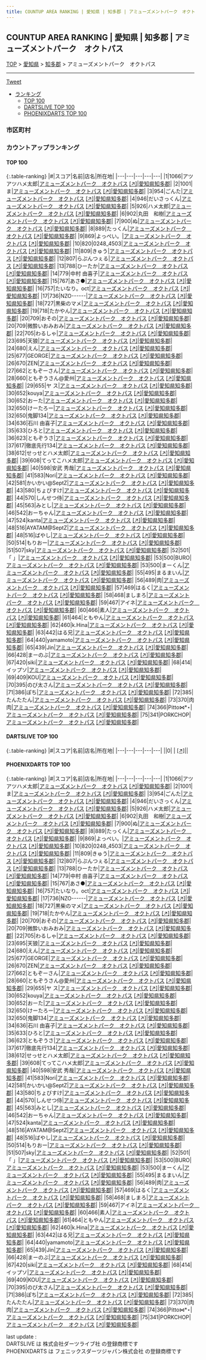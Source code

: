 ```yaml
---
title: COUNTUP AREA RANKING | 愛知県 | 知多郡 | アミューズメントパーク　オクトパス
---
```

## COUNTUP AREA RANKING | 愛知県 | 知多郡 | アミューズメントパーク　オクトパス

[TOP](/darts/rank/) > [愛知県](/darts/rank/愛知県/) > [知多郡](/darts/rank/愛知県/知多郡/) > アミューズメントパーク　オクトパス

___

<a href="https://twitter.com/share?ref_src=twsrc%5Etfw" data-text="COUNTUP AREA RANKING | 愛知県知多郡アミューズメントパーク　オクトパス" class="twitter-share-button" data-hashtags="DARTSLIVE,PHOENIXDARTS,darts,ダーツ" data-show-count="false">Tweet</a>

* [ランキング](#カウントアップランキング)
    * [TOP 100](#top-100)
    * [DARTSLIVE TOP 100](#dartslive-top-100)
    * [PHOENIXDARTS TOP 100](#phoenixdarts-top-100)

### 市区町村

<ul>

</ul>

### カウントアップランキング

#### TOP 100



{:.table-ranking}
|#|スコア|名前|店名|所在地|
|---|---|---|---|---|
|1|1066|<span class="rank-name-pd">アツアツハメ太郎</span>|<a href="/darts/rank/shops/80302.html">アミューズメントパーク　オクトパス</a> <a href="https://vs.phoenixdarts.com/jp/shop/shopDetailInfo/s_80302?s_seq=80302">[↗]</a>|<a href="/darts/rank/愛知県/知多郡">愛知県知多郡</a>|
|2|1001|<span class="rank-name-pd">ま</span>|<a href="/darts/rank/shops/80302.html">アミューズメントパーク　オクトパス</a> <a href="https://vs.phoenixdarts.com/jp/shop/shopDetailInfo/s_80302?s_seq=80302">[↗]</a>|<a href="/darts/rank/愛知県/知多郡">愛知県知多郡</a>|
|3|954|<span class="rank-name-pd">ごんた</span>|<a href="/darts/rank/shops/80302.html">アミューズメントパーク　オクトパス</a> <a href="https://vs.phoenixdarts.com/jp/shop/shopDetailInfo/s_80302?s_seq=80302">[↗]</a>|<a href="/darts/rank/愛知県/知多郡">愛知県知多郡</a>|
|4|946|<span class="rank-name-pd">だいさっくん</span>|<a href="/darts/rank/shops/80302.html">アミューズメントパーク　オクトパス</a> <a href="https://vs.phoenixdarts.com/jp/shop/shopDetailInfo/s_80302?s_seq=80302">[↗]</a>|<a href="/darts/rank/愛知県/知多郡">愛知県知多郡</a>|
|5|926|<span class="rank-name-pd">ハメ太郎</span>|<a href="/darts/rank/shops/80302.html">アミューズメントパーク　オクトパス</a> <a href="https://vs.phoenixdarts.com/jp/shop/shopDetailInfo/s_80302?s_seq=80302">[↗]</a>|<a href="/darts/rank/愛知県/知多郡">愛知県知多郡</a>|
|6|902|<span class="rank-name-pd">丸田　和樹</span>|<a href="/darts/rank/shops/80302.html">アミューズメントパーク　オクトパス</a> <a href="https://vs.phoenixdarts.com/jp/shop/shopDetailInfo/s_80302?s_seq=80302">[↗]</a>|<a href="/darts/rank/愛知県/知多郡">愛知県知多郡</a>|
|7|900|<span class="rank-name-pd">ぬ</span>|<a href="/darts/rank/shops/80302.html">アミューズメントパーク　オクトパス</a> <a href="https://vs.phoenixdarts.com/jp/shop/shopDetailInfo/s_80302?s_seq=80302">[↗]</a>|<a href="/darts/rank/愛知県/知多郡">愛知県知多郡</a>|
|8|889|<span class="rank-name-pd">たっくん</span>|<a href="/darts/rank/shops/80302.html">アミューズメントパーク　オクトパス</a> <a href="https://vs.phoenixdarts.com/jp/shop/shopDetailInfo/s_80302?s_seq=80302">[↗]</a>|<a href="/darts/rank/愛知県/知多郡">愛知県知多郡</a>|
|9|869|<span class="rank-name-pd">よっぺい。</span>|<a href="/darts/rank/shops/80302.html">アミューズメントパーク　オクトパス</a> <a href="https://vs.phoenixdarts.com/jp/shop/shopDetailInfo/s_80302?s_seq=80302">[↗]</a>|<a href="/darts/rank/愛知県/知多郡">愛知県知多郡</a>|
|10|820|<span class="rank-name-pd">0248_4503</span>|<a href="/darts/rank/shops/80302.html">アミューズメントパーク　オクトパス</a> <a href="https://vs.phoenixdarts.com/jp/shop/shopDetailInfo/s_80302?s_seq=80302">[↗]</a>|<a href="/darts/rank/愛知県/知多郡">愛知県知多郡</a>|
|11|809|<span class="rank-name-pd">きゅう</span>|<a href="/darts/rank/shops/80302.html">アミューズメントパーク　オクトパス</a> <a href="https://vs.phoenixdarts.com/jp/shop/shopDetailInfo/s_80302?s_seq=80302">[↗]</a>|<a href="/darts/rank/愛知県/知多郡">愛知県知多郡</a>|
|12|807|<span class="rank-name-pd">らぷんつぇる</span>|<a href="/darts/rank/shops/80302.html">アミューズメントパーク　オクトパス</a> <a href="https://vs.phoenixdarts.com/jp/shop/shopDetailInfo/s_80302?s_seq=80302">[↗]</a>|<a href="/darts/rank/愛知県/知多郡">愛知県知多郡</a>|
|13|788|<span class="rank-name-pd">ひーたか</span>|<a href="/darts/rank/shops/80302.html">アミューズメントパーク　オクトパス</a> <a href="https://vs.phoenixdarts.com/jp/shop/shopDetailInfo/s_80302?s_seq=80302">[↗]</a>|<a href="/darts/rank/愛知県/知多郡">愛知県知多郡</a>|
|14|779|<span class="rank-name-pd"><span class="pro-icon-pd"></span>中村 由喜子</span>|<a href="/darts/rank/shops/80302.html">アミューズメントパーク　オクトパス</a> <a href="https://vs.phoenixdarts.com/jp/shop/shopDetailInfo/s_80302?s_seq=80302">[↗]</a>|<a href="/darts/rank/愛知県/知多郡">愛知県知多郡</a>|
|15|767|<span class="rank-name-pd">あさ●</span>|<a href="/darts/rank/shops/80302.html">アミューズメントパーク　オクトパス</a> <a href="https://vs.phoenixdarts.com/jp/shop/shopDetailInfo/s_80302?s_seq=80302">[↗]</a>|<a href="/darts/rank/愛知県/知多郡">愛知県知多郡</a>|
|16|757|<span class="rank-name-pd">たいなり。oct</span>|<a href="/darts/rank/shops/80302.html">アミューズメントパーク　オクトパス</a> <a href="https://vs.phoenixdarts.com/jp/shop/shopDetailInfo/s_80302?s_seq=80302">[↗]</a>|<a href="/darts/rank/愛知県/知多郡">愛知県知多郡</a>|
|17|736|<span class="rank-name-pd">NZO------</span>|<a href="/darts/rank/shops/80302.html">アミューズメントパーク　オクトパス</a> <a href="https://vs.phoenixdarts.com/jp/shop/shopDetailInfo/s_80302?s_seq=80302">[↗]</a>|<a href="/darts/rank/愛知県/知多郡">愛知県知多郡</a>|
|18|727|<span class="rank-name-pd">黒柴のマメ</span>|<a href="/darts/rank/shops/80302.html">アミューズメントパーク　オクトパス</a> <a href="https://vs.phoenixdarts.com/jp/shop/shopDetailInfo/s_80302?s_seq=80302">[↗]</a>|<a href="/darts/rank/愛知県/知多郡">愛知県知多郡</a>|
|19|718|<span class="rank-name-pd">たかやん</span>|<a href="/darts/rank/shops/80302.html">アミューズメントパーク　オクトパス</a> <a href="https://vs.phoenixdarts.com/jp/shop/shopDetailInfo/s_80302?s_seq=80302">[↗]</a>|<a href="/darts/rank/愛知県/知多郡">愛知県知多郡</a>|
|20|709|<span class="rank-name-pd">おその</span>|<a href="/darts/rank/shops/80302.html">アミューズメントパーク　オクトパス</a> <a href="https://vs.phoenixdarts.com/jp/shop/shopDetailInfo/s_80302?s_seq=80302">[↗]</a>|<a href="/darts/rank/愛知県/知多郡">愛知県知多郡</a>|
|20|709|<span class="rank-name-pd">微酔いおみおみ</span>|<a href="/darts/rank/shops/80302.html">アミューズメントパーク　オクトパス</a> <a href="https://vs.phoenixdarts.com/jp/shop/shopDetailInfo/s_80302?s_seq=80302">[↗]</a>|<a href="/darts/rank/愛知県/知多郡">愛知県知多郡</a>|
|22|705|<span class="rank-name-pd">わるしゃ</span>|<a href="/darts/rank/shops/80302.html">アミューズメントパーク　オクトパス</a> <a href="https://vs.phoenixdarts.com/jp/shop/shopDetailInfo/s_80302?s_seq=80302">[↗]</a>|<a href="/darts/rank/愛知県/知多郡">愛知県知多郡</a>|
|23|695|<span class="rank-name-pd">天狼</span>|<a href="/darts/rank/shops/80302.html">アミューズメントパーク　オクトパス</a> <a href="https://vs.phoenixdarts.com/jp/shop/shopDetailInfo/s_80302?s_seq=80302">[↗]</a>|<a href="/darts/rank/愛知県/知多郡">愛知県知多郡</a>|
|24|680|<span class="rank-name-pd">えん</span>|<a href="/darts/rank/shops/80302.html">アミューズメントパーク　オクトパス</a> <a href="https://vs.phoenixdarts.com/jp/shop/shopDetailInfo/s_80302?s_seq=80302">[↗]</a>|<a href="/darts/rank/愛知県/知多郡">愛知県知多郡</a>|
|25|677|<span class="rank-name-pd">GEORGE</span>|<a href="/darts/rank/shops/80302.html">アミューズメントパーク　オクトパス</a> <a href="https://vs.phoenixdarts.com/jp/shop/shopDetailInfo/s_80302?s_seq=80302">[↗]</a>|<a href="/darts/rank/愛知県/知多郡">愛知県知多郡</a>|
|26|670|<span class="rank-name-pd">ZEN</span>|<a href="/darts/rank/shops/80302.html">アミューズメントパーク　オクトパス</a> <a href="https://vs.phoenixdarts.com/jp/shop/shopDetailInfo/s_80302?s_seq=80302">[↗]</a>|<a href="/darts/rank/愛知県/知多郡">愛知県知多郡</a>|
|27|662|<span class="rank-name-pd">ともぞーさん</span>|<a href="/darts/rank/shops/80302.html">アミューズメントパーク　オクトパス</a> <a href="https://vs.phoenixdarts.com/jp/shop/shopDetailInfo/s_80302?s_seq=80302">[↗]</a>|<a href="/darts/rank/愛知県/知多郡">愛知県知多郡</a>|
|28|660|<span class="rank-name-pd">ともぞうさん@愛州</span>|<a href="/darts/rank/shops/80302.html">アミューズメントパーク　オクトパス</a> <a href="https://vs.phoenixdarts.com/jp/shop/shopDetailInfo/s_80302?s_seq=80302">[↗]</a>|<a href="/darts/rank/愛知県/知多郡">愛知県知多郡</a>|
|29|655|<span class="rank-name-pd">ヤ       ス</span>|<a href="/darts/rank/shops/80302.html">アミューズメントパーク　オクトパス</a> <a href="https://vs.phoenixdarts.com/jp/shop/shopDetailInfo/s_80302?s_seq=80302">[↗]</a>|<a href="/darts/rank/愛知県/知多郡">愛知県知多郡</a>|
|30|652|<span class="rank-name-pd">kouya</span>|<a href="/darts/rank/shops/80302.html">アミューズメントパーク　オクトパス</a> <a href="https://vs.phoenixdarts.com/jp/shop/shopDetailInfo/s_80302?s_seq=80302">[↗]</a>|<a href="/darts/rank/愛知県/知多郡">愛知県知多郡</a>|
|30|652|<span class="rank-name-pd">おーた</span>|<a href="/darts/rank/shops/80302.html">アミューズメントパーク　オクトパス</a> <a href="https://vs.phoenixdarts.com/jp/shop/shopDetailInfo/s_80302?s_seq=80302">[↗]</a>|<a href="/darts/rank/愛知県/知多郡">愛知県知多郡</a>|
|32|650|<span class="rank-name-pd">けーたろー</span>|<a href="/darts/rank/shops/80302.html">アミューズメントパーク　オクトパス</a> <a href="https://vs.phoenixdarts.com/jp/shop/shopDetailInfo/s_80302?s_seq=80302">[↗]</a>|<a href="/darts/rank/愛知県/知多郡">愛知県知多郡</a>|
|32|650|<span class="rank-name-pd">鬼脚134</span>|<a href="/darts/rank/shops/80302.html">アミューズメントパーク　オクトパス</a> <a href="https://vs.phoenixdarts.com/jp/shop/shopDetailInfo/s_80302?s_seq=80302">[↗]</a>|<a href="/darts/rank/愛知県/知多郡">愛知県知多郡</a>|
|34|636|<span class="rank-name-pd">石川 由喜子</span>|<a href="/darts/rank/shops/80302.html">アミューズメントパーク　オクトパス</a> <a href="https://vs.phoenixdarts.com/jp/shop/shopDetailInfo/s_80302?s_seq=80302">[↗]</a>|<a href="/darts/rank/愛知県/知多郡">愛知県知多郡</a>|
|35|633|<span class="rank-name-pd">ひろと</span>|<a href="/darts/rank/shops/80302.html">アミューズメントパーク　オクトパス</a> <a href="https://vs.phoenixdarts.com/jp/shop/shopDetailInfo/s_80302?s_seq=80302">[↗]</a>|<a href="/darts/rank/愛知県/知多郡">愛知県知多郡</a>|
|36|623|<span class="rank-name-pd">ともぞうさ</span>|<a href="/darts/rank/shops/80302.html">アミューズメントパーク　オクトパス</a> <a href="https://vs.phoenixdarts.com/jp/shop/shopDetailInfo/s_80302?s_seq=80302">[↗]</a>|<a href="/darts/rank/愛知県/知多郡">愛知県知多郡</a>|
|37|617|<span class="rank-name-pd">徹底先行134</span>|<a href="/darts/rank/shops/80302.html">アミューズメントパーク　オクトパス</a> <a href="https://vs.phoenixdarts.com/jp/shop/shopDetailInfo/s_80302?s_seq=80302">[↗]</a>|<a href="/darts/rank/愛知県/知多郡">愛知県知多郡</a>|
|38|612|<span class="rank-name-pd">せっせとハメ太郎</span>|<a href="/darts/rank/shops/80302.html">アミューズメントパーク　オクトパス</a> <a href="https://vs.phoenixdarts.com/jp/shop/shopDetailInfo/s_80302?s_seq=80302">[↗]</a>|<a href="/darts/rank/愛知県/知多郡">愛知県知多郡</a>|
|39|608|<span class="rank-name-pd">てってこハメ太郎</span>|<a href="/darts/rank/shops/80302.html">アミューズメントパーク　オクトパス</a> <a href="https://vs.phoenixdarts.com/jp/shop/shopDetailInfo/s_80302?s_seq=80302">[↗]</a>|<a href="/darts/rank/愛知県/知多郡">愛知県知多郡</a>|
|40|598|<span class="rank-name-pd">安武  秀哉</span>|<a href="/darts/rank/shops/80302.html">アミューズメントパーク　オクトパス</a> <a href="https://vs.phoenixdarts.com/jp/shop/shopDetailInfo/s_80302?s_seq=80302">[↗]</a>|<a href="/darts/rank/愛知県/知多郡">愛知県知多郡</a>|
|41|583|<span class="rank-name-pd">Nori</span>|<a href="/darts/rank/shops/80302.html">アミューズメントパーク　オクトパス</a> <a href="https://vs.phoenixdarts.com/jp/shop/shopDetailInfo/s_80302?s_seq=80302">[↗]</a>|<a href="/darts/rank/愛知県/知多郡">愛知県知多郡</a>|
|42|581|<span class="rank-name-pd">かいかい@SeptZ</span>|<a href="/darts/rank/shops/80302.html">アミューズメントパーク　オクトパス</a> <a href="https://vs.phoenixdarts.com/jp/shop/shopDetailInfo/s_80302?s_seq=80302">[↗]</a>|<a href="/darts/rank/愛知県/知多郡">愛知県知多郡</a>|
|43|580|<span class="rank-name-pd">ちょびすけ</span>|<a href="/darts/rank/shops/80302.html">アミューズメントパーク　オクトパス</a> <a href="https://vs.phoenixdarts.com/jp/shop/shopDetailInfo/s_80302?s_seq=80302">[↗]</a>|<a href="/darts/rank/愛知県/知多郡">愛知県知多郡</a>|
|44|570|<span class="rank-name-pd">しんせつ侍</span>|<a href="/darts/rank/shops/80302.html">アミューズメントパーク　オクトパス</a> <a href="https://vs.phoenixdarts.com/jp/shop/shopDetailInfo/s_80302?s_seq=80302">[↗]</a>|<a href="/darts/rank/愛知県/知多郡">愛知県知多郡</a>|
|45|563|<span class="rank-name-pd">みとし</span>|<a href="/darts/rank/shops/80302.html">アミューズメントパーク　オクトパス</a> <a href="https://vs.phoenixdarts.com/jp/shop/shopDetailInfo/s_80302?s_seq=80302">[↗]</a>|<a href="/darts/rank/愛知県/知多郡">愛知県知多郡</a>|
|46|542|<span class="rank-name-pd">おーちゃん</span>|<a href="/darts/rank/shops/80302.html">アミューズメントパーク　オクトパス</a> <a href="https://vs.phoenixdarts.com/jp/shop/shopDetailInfo/s_80302?s_seq=80302">[↗]</a>|<a href="/darts/rank/愛知県/知多郡">愛知県知多郡</a>|
|47|524|<span class="rank-name-pd">kanta</span>|<a href="/darts/rank/shops/80302.html">アミューズメントパーク　オクトパス</a> <a href="https://vs.phoenixdarts.com/jp/shop/shopDetailInfo/s_80302?s_seq=80302">[↗]</a>|<a href="/darts/rank/愛知県/知多郡">愛知県知多郡</a>|
|48|516|<span class="rank-name-pd">AYATAM@SeptZ</span>|<a href="/darts/rank/shops/80302.html">アミューズメントパーク　オクトパス</a> <a href="https://vs.phoenixdarts.com/jp/shop/shopDetailInfo/s_80302?s_seq=80302">[↗]</a>|<a href="/darts/rank/愛知県/知多郡">愛知県知多郡</a>|
|48|516|<span class="rank-name-pd">ばやし</span>|<a href="/darts/rank/shops/80302.html">アミューズメントパーク　オクトパス</a> <a href="https://vs.phoenixdarts.com/jp/shop/shopDetailInfo/s_80302?s_seq=80302">[↗]</a>|<a href="/darts/rank/愛知県/知多郡">愛知県知多郡</a>|
|50|514|<span class="rank-name-pd">もりおー</span>|<a href="/darts/rank/shops/80302.html">アミューズメントパーク　オクトパス</a> <a href="https://vs.phoenixdarts.com/jp/shop/shopDetailInfo/s_80302?s_seq=80302">[↗]</a>|<a href="/darts/rank/愛知県/知多郡">愛知県知多郡</a>|
|51|507|<span class="rank-name-pd">sky</span>|<a href="/darts/rank/shops/80302.html">アミューズメントパーク　オクトパス</a> <a href="https://vs.phoenixdarts.com/jp/shop/shopDetailInfo/s_80302?s_seq=80302">[↗]</a>|<a href="/darts/rank/愛知県/知多郡">愛知県知多郡</a>|
|52|501|<span class="rank-name-pd">「     」</span>|<a href="/darts/rank/shops/80302.html">アミューズメントパーク　オクトパス</a> <a href="https://vs.phoenixdarts.com/jp/shop/shopDetailInfo/s_80302?s_seq=80302">[↗]</a>|<a href="/darts/rank/愛知県/知多郡">愛知県知多郡</a>|
|53|500|<span class="rank-name-pd">BURO</span>|<a href="/darts/rank/shops/80302.html">アミューズメントパーク　オクトパス</a> <a href="https://vs.phoenixdarts.com/jp/shop/shopDetailInfo/s_80302?s_seq=80302">[↗]</a>|<a href="/darts/rank/愛知県/知多郡">愛知県知多郡</a>|
|53|500|<span class="rank-name-pd">まーくん</span>|<a href="/darts/rank/shops/80302.html">アミューズメントパーク　オクトパス</a> <a href="https://vs.phoenixdarts.com/jp/shop/shopDetailInfo/s_80302?s_seq=80302">[↗]</a>|<a href="/darts/rank/愛知県/知多郡">愛知県知多郡</a>|
|55|495|<span class="rank-name-pd">まるまいん</span>|<a href="/darts/rank/shops/80302.html">アミューズメントパーク　オクトパス</a> <a href="https://vs.phoenixdarts.com/jp/shop/shopDetailInfo/s_80302?s_seq=80302">[↗]</a>|<a href="/darts/rank/愛知県/知多郡">愛知県知多郡</a>|
|56|489|<span class="rank-name-pd">肉</span>|<a href="/darts/rank/shops/80302.html">アミューズメントパーク　オクトパス</a> <a href="https://vs.phoenixdarts.com/jp/shop/shopDetailInfo/s_80302?s_seq=80302">[↗]</a>|<a href="/darts/rank/愛知県/知多郡">愛知県知多郡</a>|
|57|469|<span class="rank-name-pd">はるく</span>|<a href="/darts/rank/shops/80302.html">アミューズメントパーク　オクトパス</a> <a href="https://vs.phoenixdarts.com/jp/shop/shopDetailInfo/s_80302?s_seq=80302">[↗]</a>|<a href="/darts/rank/愛知県/知多郡">愛知県知多郡</a>|
|58|468|<span class="rank-name-pd">ましまろ</span>|<a href="/darts/rank/shops/80302.html">アミューズメントパーク　オクトパス</a> <a href="https://vs.phoenixdarts.com/jp/shop/shopDetailInfo/s_80302?s_seq=80302">[↗]</a>|<a href="/darts/rank/愛知県/知多郡">愛知県知多郡</a>|
|59|467|<span class="rank-name-pd">アイネ</span>|<a href="/darts/rank/shops/80302.html">アミューズメントパーク　オクトパス</a> <a href="https://vs.phoenixdarts.com/jp/shop/shopDetailInfo/s_80302?s_seq=80302">[↗]</a>|<a href="/darts/rank/愛知県/知多郡">愛知県知多郡</a>|
|60|466|<span class="rank-name-pd">素人</span>|<a href="/darts/rank/shops/80302.html">アミューズメントパーク　オクトパス</a> <a href="https://vs.phoenixdarts.com/jp/shop/shopDetailInfo/s_80302?s_seq=80302">[↗]</a>|<a href="/darts/rank/愛知県/知多郡">愛知県知多郡</a>|
|61|464|<span class="rank-name-pd">ともやん</span>|<a href="/darts/rank/shops/80302.html">アミューズメントパーク　オクトパス</a> <a href="https://vs.phoenixdarts.com/jp/shop/shopDetailInfo/s_80302?s_seq=80302">[↗]</a>|<a href="/darts/rank/愛知県/知多郡">愛知県知多郡</a>|
|62|460|<span class="rank-name-pd">k.Hina</span>|<a href="/darts/rank/shops/80302.html">アミューズメントパーク　オクトパス</a> <a href="https://vs.phoenixdarts.com/jp/shop/shopDetailInfo/s_80302?s_seq=80302">[↗]</a>|<a href="/darts/rank/愛知県/知多郡">愛知県知多郡</a>|
|63|442|<span class="rank-name-pd">はる兄</span>|<a href="/darts/rank/shops/80302.html">アミューズメントパーク　オクトパス</a> <a href="https://vs.phoenixdarts.com/jp/shop/shopDetailInfo/s_80302?s_seq=80302">[↗]</a>|<a href="/darts/rank/愛知県/知多郡">愛知県知多郡</a>|
|64|440|<span class="rank-name-pd">yamamoto</span>|<a href="/darts/rank/shops/80302.html">アミューズメントパーク　オクトパス</a> <a href="https://vs.phoenixdarts.com/jp/shop/shopDetailInfo/s_80302?s_seq=80302">[↗]</a>|<a href="/darts/rank/愛知県/知多郡">愛知県知多郡</a>|
|65|439|<span class="rank-name-pd">Jin</span>|<a href="/darts/rank/shops/80302.html">アミューズメントパーク　オクトパス</a> <a href="https://vs.phoenixdarts.com/jp/shop/shopDetailInfo/s_80302?s_seq=80302">[↗]</a>|<a href="/darts/rank/愛知県/知多郡">愛知県知多郡</a>|
|66|428|<span class="rank-name-pd">まーのぶ</span>|<a href="/darts/rank/shops/80302.html">アミューズメントパーク　オクトパス</a> <a href="https://vs.phoenixdarts.com/jp/shop/shopDetailInfo/s_80302?s_seq=80302">[↗]</a>|<a href="/darts/rank/愛知県/知多郡">愛知県知多郡</a>|
|67|420|<span class="rank-name-pd">siki</span>|<a href="/darts/rank/shops/80302.html">アミューズメントパーク　オクトパス</a> <a href="https://vs.phoenixdarts.com/jp/shop/shopDetailInfo/s_80302?s_seq=80302">[↗]</a>|<a href="/darts/rank/愛知県/知多郡">愛知県知多郡</a>|
|68|414|<span class="rank-name-pd">イップソ</span>|<a href="/darts/rank/shops/80302.html">アミューズメントパーク　オクトパス</a> <a href="https://vs.phoenixdarts.com/jp/shop/shopDetailInfo/s_80302?s_seq=80302">[↗]</a>|<a href="/darts/rank/愛知県/知多郡">愛知県知多郡</a>|
|69|409|<span class="rank-name-pd">KOU</span>|<a href="/darts/rank/shops/80302.html">アミューズメントパーク　オクトパス</a> <a href="https://vs.phoenixdarts.com/jp/shop/shopDetailInfo/s_80302?s_seq=80302">[↗]</a>|<a href="/darts/rank/愛知県/知多郡">愛知県知多郡</a>|
|70|395|<span class="rank-name-pd">のび太さん</span>|<a href="/darts/rank/shops/80302.html">アミューズメントパーク　オクトパス</a> <a href="https://vs.phoenixdarts.com/jp/shop/shopDetailInfo/s_80302?s_seq=80302">[↗]</a>|<a href="/darts/rank/愛知県/知多郡">愛知県知多郡</a>|
|71|386|<span class="rank-name-pd">ぽち</span>|<a href="/darts/rank/shops/80302.html">アミューズメントパーク　オクトパス</a> <a href="https://vs.phoenixdarts.com/jp/shop/shopDetailInfo/s_80302?s_seq=80302">[↗]</a>|<a href="/darts/rank/愛知県/知多郡">愛知県知多郡</a>|
|72|385|<span class="rank-name-pd">たんたたん</span>|<a href="/darts/rank/shops/80302.html">アミューズメントパーク　オクトパス</a> <a href="https://vs.phoenixdarts.com/jp/shop/shopDetailInfo/s_80302?s_seq=80302">[↗]</a>|<a href="/darts/rank/愛知県/知多郡">愛知県知多郡</a>|
|73|370|<span class="rank-name-pd">肉肉</span>|<a href="/darts/rank/shops/80302.html">アミューズメントパーク　オクトパス</a> <a href="https://vs.phoenixdarts.com/jp/shop/shopDetailInfo/s_80302?s_seq=80302">[↗]</a>|<a href="/darts/rank/愛知県/知多郡">愛知県知多郡</a>|
|74|366|<span class="rank-name-pd">Pitto⋈*⋆</span>|<a href="/darts/rank/shops/80302.html">アミューズメントパーク　オクトパス</a> <a href="https://vs.phoenixdarts.com/jp/shop/shopDetailInfo/s_80302?s_seq=80302">[↗]</a>|<a href="/darts/rank/愛知県/知多郡">愛知県知多郡</a>|
|75|341|<span class="rank-name-pd">PORKCHOP</span>|<a href="/darts/rank/shops/80302.html">アミューズメントパーク　オクトパス</a> <a href="https://vs.phoenixdarts.com/jp/shop/shopDetailInfo/s_80302?s_seq=80302">[↗]</a>|<a href="/darts/rank/愛知県/知多郡">愛知県知多郡</a>|


#### DARTSLIVE TOP 100



{:.table-ranking}
|#|スコア|名前|店名|所在地|
|---|---|---|---|---|
||0|<span class="rank-name-dl"> </span>|<a href="/darts/rank/shops/.html"></a> <a href="">[↗]</a>|<a href="/darts/rank//"></a>|


#### PHOENIXDARTS TOP 100



{:.table-ranking}
|#|スコア|名前|店名|所在地|
|---|---|---|---|---|
|1|1066|<span class="rank-name-pd">アツアツハメ太郎</span>|<a href="/darts/rank/shops/80302.html">アミューズメントパーク　オクトパス</a> <a href="https://vs.phoenixdarts.com/jp/shop/shopDetailInfo/s_80302?s_seq=80302">[↗]</a>|<a href="/darts/rank/愛知県/知多郡">愛知県知多郡</a>|
|2|1001|<span class="rank-name-pd">ま</span>|<a href="/darts/rank/shops/80302.html">アミューズメントパーク　オクトパス</a> <a href="https://vs.phoenixdarts.com/jp/shop/shopDetailInfo/s_80302?s_seq=80302">[↗]</a>|<a href="/darts/rank/愛知県/知多郡">愛知県知多郡</a>|
|3|954|<span class="rank-name-pd">ごんた</span>|<a href="/darts/rank/shops/80302.html">アミューズメントパーク　オクトパス</a> <a href="https://vs.phoenixdarts.com/jp/shop/shopDetailInfo/s_80302?s_seq=80302">[↗]</a>|<a href="/darts/rank/愛知県/知多郡">愛知県知多郡</a>|
|4|946|<span class="rank-name-pd">だいさっくん</span>|<a href="/darts/rank/shops/80302.html">アミューズメントパーク　オクトパス</a> <a href="https://vs.phoenixdarts.com/jp/shop/shopDetailInfo/s_80302?s_seq=80302">[↗]</a>|<a href="/darts/rank/愛知県/知多郡">愛知県知多郡</a>|
|5|926|<span class="rank-name-pd">ハメ太郎</span>|<a href="/darts/rank/shops/80302.html">アミューズメントパーク　オクトパス</a> <a href="https://vs.phoenixdarts.com/jp/shop/shopDetailInfo/s_80302?s_seq=80302">[↗]</a>|<a href="/darts/rank/愛知県/知多郡">愛知県知多郡</a>|
|6|902|<span class="rank-name-pd">丸田　和樹</span>|<a href="/darts/rank/shops/80302.html">アミューズメントパーク　オクトパス</a> <a href="https://vs.phoenixdarts.com/jp/shop/shopDetailInfo/s_80302?s_seq=80302">[↗]</a>|<a href="/darts/rank/愛知県/知多郡">愛知県知多郡</a>|
|7|900|<span class="rank-name-pd">ぬ</span>|<a href="/darts/rank/shops/80302.html">アミューズメントパーク　オクトパス</a> <a href="https://vs.phoenixdarts.com/jp/shop/shopDetailInfo/s_80302?s_seq=80302">[↗]</a>|<a href="/darts/rank/愛知県/知多郡">愛知県知多郡</a>|
|8|889|<span class="rank-name-pd">たっくん</span>|<a href="/darts/rank/shops/80302.html">アミューズメントパーク　オクトパス</a> <a href="https://vs.phoenixdarts.com/jp/shop/shopDetailInfo/s_80302?s_seq=80302">[↗]</a>|<a href="/darts/rank/愛知県/知多郡">愛知県知多郡</a>|
|9|869|<span class="rank-name-pd">よっぺい。</span>|<a href="/darts/rank/shops/80302.html">アミューズメントパーク　オクトパス</a> <a href="https://vs.phoenixdarts.com/jp/shop/shopDetailInfo/s_80302?s_seq=80302">[↗]</a>|<a href="/darts/rank/愛知県/知多郡">愛知県知多郡</a>|
|10|820|<span class="rank-name-pd">0248_4503</span>|<a href="/darts/rank/shops/80302.html">アミューズメントパーク　オクトパス</a> <a href="https://vs.phoenixdarts.com/jp/shop/shopDetailInfo/s_80302?s_seq=80302">[↗]</a>|<a href="/darts/rank/愛知県/知多郡">愛知県知多郡</a>|
|11|809|<span class="rank-name-pd">きゅう</span>|<a href="/darts/rank/shops/80302.html">アミューズメントパーク　オクトパス</a> <a href="https://vs.phoenixdarts.com/jp/shop/shopDetailInfo/s_80302?s_seq=80302">[↗]</a>|<a href="/darts/rank/愛知県/知多郡">愛知県知多郡</a>|
|12|807|<span class="rank-name-pd">らぷんつぇる</span>|<a href="/darts/rank/shops/80302.html">アミューズメントパーク　オクトパス</a> <a href="https://vs.phoenixdarts.com/jp/shop/shopDetailInfo/s_80302?s_seq=80302">[↗]</a>|<a href="/darts/rank/愛知県/知多郡">愛知県知多郡</a>|
|13|788|<span class="rank-name-pd">ひーたか</span>|<a href="/darts/rank/shops/80302.html">アミューズメントパーク　オクトパス</a> <a href="https://vs.phoenixdarts.com/jp/shop/shopDetailInfo/s_80302?s_seq=80302">[↗]</a>|<a href="/darts/rank/愛知県/知多郡">愛知県知多郡</a>|
|14|779|<span class="rank-name-pd"><span class="pro-icon-pd"></span>中村 由喜子</span>|<a href="/darts/rank/shops/80302.html">アミューズメントパーク　オクトパス</a> <a href="https://vs.phoenixdarts.com/jp/shop/shopDetailInfo/s_80302?s_seq=80302">[↗]</a>|<a href="/darts/rank/愛知県/知多郡">愛知県知多郡</a>|
|15|767|<span class="rank-name-pd">あさ●</span>|<a href="/darts/rank/shops/80302.html">アミューズメントパーク　オクトパス</a> <a href="https://vs.phoenixdarts.com/jp/shop/shopDetailInfo/s_80302?s_seq=80302">[↗]</a>|<a href="/darts/rank/愛知県/知多郡">愛知県知多郡</a>|
|16|757|<span class="rank-name-pd">たいなり。oct</span>|<a href="/darts/rank/shops/80302.html">アミューズメントパーク　オクトパス</a> <a href="https://vs.phoenixdarts.com/jp/shop/shopDetailInfo/s_80302?s_seq=80302">[↗]</a>|<a href="/darts/rank/愛知県/知多郡">愛知県知多郡</a>|
|17|736|<span class="rank-name-pd">NZO------</span>|<a href="/darts/rank/shops/80302.html">アミューズメントパーク　オクトパス</a> <a href="https://vs.phoenixdarts.com/jp/shop/shopDetailInfo/s_80302?s_seq=80302">[↗]</a>|<a href="/darts/rank/愛知県/知多郡">愛知県知多郡</a>|
|18|727|<span class="rank-name-pd">黒柴のマメ</span>|<a href="/darts/rank/shops/80302.html">アミューズメントパーク　オクトパス</a> <a href="https://vs.phoenixdarts.com/jp/shop/shopDetailInfo/s_80302?s_seq=80302">[↗]</a>|<a href="/darts/rank/愛知県/知多郡">愛知県知多郡</a>|
|19|718|<span class="rank-name-pd">たかやん</span>|<a href="/darts/rank/shops/80302.html">アミューズメントパーク　オクトパス</a> <a href="https://vs.phoenixdarts.com/jp/shop/shopDetailInfo/s_80302?s_seq=80302">[↗]</a>|<a href="/darts/rank/愛知県/知多郡">愛知県知多郡</a>|
|20|709|<span class="rank-name-pd">おその</span>|<a href="/darts/rank/shops/80302.html">アミューズメントパーク　オクトパス</a> <a href="https://vs.phoenixdarts.com/jp/shop/shopDetailInfo/s_80302?s_seq=80302">[↗]</a>|<a href="/darts/rank/愛知県/知多郡">愛知県知多郡</a>|
|20|709|<span class="rank-name-pd">微酔いおみおみ</span>|<a href="/darts/rank/shops/80302.html">アミューズメントパーク　オクトパス</a> <a href="https://vs.phoenixdarts.com/jp/shop/shopDetailInfo/s_80302?s_seq=80302">[↗]</a>|<a href="/darts/rank/愛知県/知多郡">愛知県知多郡</a>|
|22|705|<span class="rank-name-pd">わるしゃ</span>|<a href="/darts/rank/shops/80302.html">アミューズメントパーク　オクトパス</a> <a href="https://vs.phoenixdarts.com/jp/shop/shopDetailInfo/s_80302?s_seq=80302">[↗]</a>|<a href="/darts/rank/愛知県/知多郡">愛知県知多郡</a>|
|23|695|<span class="rank-name-pd">天狼</span>|<a href="/darts/rank/shops/80302.html">アミューズメントパーク　オクトパス</a> <a href="https://vs.phoenixdarts.com/jp/shop/shopDetailInfo/s_80302?s_seq=80302">[↗]</a>|<a href="/darts/rank/愛知県/知多郡">愛知県知多郡</a>|
|24|680|<span class="rank-name-pd">えん</span>|<a href="/darts/rank/shops/80302.html">アミューズメントパーク　オクトパス</a> <a href="https://vs.phoenixdarts.com/jp/shop/shopDetailInfo/s_80302?s_seq=80302">[↗]</a>|<a href="/darts/rank/愛知県/知多郡">愛知県知多郡</a>|
|25|677|<span class="rank-name-pd">GEORGE</span>|<a href="/darts/rank/shops/80302.html">アミューズメントパーク　オクトパス</a> <a href="https://vs.phoenixdarts.com/jp/shop/shopDetailInfo/s_80302?s_seq=80302">[↗]</a>|<a href="/darts/rank/愛知県/知多郡">愛知県知多郡</a>|
|26|670|<span class="rank-name-pd">ZEN</span>|<a href="/darts/rank/shops/80302.html">アミューズメントパーク　オクトパス</a> <a href="https://vs.phoenixdarts.com/jp/shop/shopDetailInfo/s_80302?s_seq=80302">[↗]</a>|<a href="/darts/rank/愛知県/知多郡">愛知県知多郡</a>|
|27|662|<span class="rank-name-pd">ともぞーさん</span>|<a href="/darts/rank/shops/80302.html">アミューズメントパーク　オクトパス</a> <a href="https://vs.phoenixdarts.com/jp/shop/shopDetailInfo/s_80302?s_seq=80302">[↗]</a>|<a href="/darts/rank/愛知県/知多郡">愛知県知多郡</a>|
|28|660|<span class="rank-name-pd">ともぞうさん@愛州</span>|<a href="/darts/rank/shops/80302.html">アミューズメントパーク　オクトパス</a> <a href="https://vs.phoenixdarts.com/jp/shop/shopDetailInfo/s_80302?s_seq=80302">[↗]</a>|<a href="/darts/rank/愛知県/知多郡">愛知県知多郡</a>|
|29|655|<span class="rank-name-pd">ヤ       ス</span>|<a href="/darts/rank/shops/80302.html">アミューズメントパーク　オクトパス</a> <a href="https://vs.phoenixdarts.com/jp/shop/shopDetailInfo/s_80302?s_seq=80302">[↗]</a>|<a href="/darts/rank/愛知県/知多郡">愛知県知多郡</a>|
|30|652|<span class="rank-name-pd">kouya</span>|<a href="/darts/rank/shops/80302.html">アミューズメントパーク　オクトパス</a> <a href="https://vs.phoenixdarts.com/jp/shop/shopDetailInfo/s_80302?s_seq=80302">[↗]</a>|<a href="/darts/rank/愛知県/知多郡">愛知県知多郡</a>|
|30|652|<span class="rank-name-pd">おーた</span>|<a href="/darts/rank/shops/80302.html">アミューズメントパーク　オクトパス</a> <a href="https://vs.phoenixdarts.com/jp/shop/shopDetailInfo/s_80302?s_seq=80302">[↗]</a>|<a href="/darts/rank/愛知県/知多郡">愛知県知多郡</a>|
|32|650|<span class="rank-name-pd">けーたろー</span>|<a href="/darts/rank/shops/80302.html">アミューズメントパーク　オクトパス</a> <a href="https://vs.phoenixdarts.com/jp/shop/shopDetailInfo/s_80302?s_seq=80302">[↗]</a>|<a href="/darts/rank/愛知県/知多郡">愛知県知多郡</a>|
|32|650|<span class="rank-name-pd">鬼脚134</span>|<a href="/darts/rank/shops/80302.html">アミューズメントパーク　オクトパス</a> <a href="https://vs.phoenixdarts.com/jp/shop/shopDetailInfo/s_80302?s_seq=80302">[↗]</a>|<a href="/darts/rank/愛知県/知多郡">愛知県知多郡</a>|
|34|636|<span class="rank-name-pd">石川 由喜子</span>|<a href="/darts/rank/shops/80302.html">アミューズメントパーク　オクトパス</a> <a href="https://vs.phoenixdarts.com/jp/shop/shopDetailInfo/s_80302?s_seq=80302">[↗]</a>|<a href="/darts/rank/愛知県/知多郡">愛知県知多郡</a>|
|35|633|<span class="rank-name-pd">ひろと</span>|<a href="/darts/rank/shops/80302.html">アミューズメントパーク　オクトパス</a> <a href="https://vs.phoenixdarts.com/jp/shop/shopDetailInfo/s_80302?s_seq=80302">[↗]</a>|<a href="/darts/rank/愛知県/知多郡">愛知県知多郡</a>|
|36|623|<span class="rank-name-pd">ともぞうさ</span>|<a href="/darts/rank/shops/80302.html">アミューズメントパーク　オクトパス</a> <a href="https://vs.phoenixdarts.com/jp/shop/shopDetailInfo/s_80302?s_seq=80302">[↗]</a>|<a href="/darts/rank/愛知県/知多郡">愛知県知多郡</a>|
|37|617|<span class="rank-name-pd">徹底先行134</span>|<a href="/darts/rank/shops/80302.html">アミューズメントパーク　オクトパス</a> <a href="https://vs.phoenixdarts.com/jp/shop/shopDetailInfo/s_80302?s_seq=80302">[↗]</a>|<a href="/darts/rank/愛知県/知多郡">愛知県知多郡</a>|
|38|612|<span class="rank-name-pd">せっせとハメ太郎</span>|<a href="/darts/rank/shops/80302.html">アミューズメントパーク　オクトパス</a> <a href="https://vs.phoenixdarts.com/jp/shop/shopDetailInfo/s_80302?s_seq=80302">[↗]</a>|<a href="/darts/rank/愛知県/知多郡">愛知県知多郡</a>|
|39|608|<span class="rank-name-pd">てってこハメ太郎</span>|<a href="/darts/rank/shops/80302.html">アミューズメントパーク　オクトパス</a> <a href="https://vs.phoenixdarts.com/jp/shop/shopDetailInfo/s_80302?s_seq=80302">[↗]</a>|<a href="/darts/rank/愛知県/知多郡">愛知県知多郡</a>|
|40|598|<span class="rank-name-pd">安武  秀哉</span>|<a href="/darts/rank/shops/80302.html">アミューズメントパーク　オクトパス</a> <a href="https://vs.phoenixdarts.com/jp/shop/shopDetailInfo/s_80302?s_seq=80302">[↗]</a>|<a href="/darts/rank/愛知県/知多郡">愛知県知多郡</a>|
|41|583|<span class="rank-name-pd">Nori</span>|<a href="/darts/rank/shops/80302.html">アミューズメントパーク　オクトパス</a> <a href="https://vs.phoenixdarts.com/jp/shop/shopDetailInfo/s_80302?s_seq=80302">[↗]</a>|<a href="/darts/rank/愛知県/知多郡">愛知県知多郡</a>|
|42|581|<span class="rank-name-pd">かいかい@SeptZ</span>|<a href="/darts/rank/shops/80302.html">アミューズメントパーク　オクトパス</a> <a href="https://vs.phoenixdarts.com/jp/shop/shopDetailInfo/s_80302?s_seq=80302">[↗]</a>|<a href="/darts/rank/愛知県/知多郡">愛知県知多郡</a>|
|43|580|<span class="rank-name-pd">ちょびすけ</span>|<a href="/darts/rank/shops/80302.html">アミューズメントパーク　オクトパス</a> <a href="https://vs.phoenixdarts.com/jp/shop/shopDetailInfo/s_80302?s_seq=80302">[↗]</a>|<a href="/darts/rank/愛知県/知多郡">愛知県知多郡</a>|
|44|570|<span class="rank-name-pd">しんせつ侍</span>|<a href="/darts/rank/shops/80302.html">アミューズメントパーク　オクトパス</a> <a href="https://vs.phoenixdarts.com/jp/shop/shopDetailInfo/s_80302?s_seq=80302">[↗]</a>|<a href="/darts/rank/愛知県/知多郡">愛知県知多郡</a>|
|45|563|<span class="rank-name-pd">みとし</span>|<a href="/darts/rank/shops/80302.html">アミューズメントパーク　オクトパス</a> <a href="https://vs.phoenixdarts.com/jp/shop/shopDetailInfo/s_80302?s_seq=80302">[↗]</a>|<a href="/darts/rank/愛知県/知多郡">愛知県知多郡</a>|
|46|542|<span class="rank-name-pd">おーちゃん</span>|<a href="/darts/rank/shops/80302.html">アミューズメントパーク　オクトパス</a> <a href="https://vs.phoenixdarts.com/jp/shop/shopDetailInfo/s_80302?s_seq=80302">[↗]</a>|<a href="/darts/rank/愛知県/知多郡">愛知県知多郡</a>|
|47|524|<span class="rank-name-pd">kanta</span>|<a href="/darts/rank/shops/80302.html">アミューズメントパーク　オクトパス</a> <a href="https://vs.phoenixdarts.com/jp/shop/shopDetailInfo/s_80302?s_seq=80302">[↗]</a>|<a href="/darts/rank/愛知県/知多郡">愛知県知多郡</a>|
|48|516|<span class="rank-name-pd">AYATAM@SeptZ</span>|<a href="/darts/rank/shops/80302.html">アミューズメントパーク　オクトパス</a> <a href="https://vs.phoenixdarts.com/jp/shop/shopDetailInfo/s_80302?s_seq=80302">[↗]</a>|<a href="/darts/rank/愛知県/知多郡">愛知県知多郡</a>|
|48|516|<span class="rank-name-pd">ばやし</span>|<a href="/darts/rank/shops/80302.html">アミューズメントパーク　オクトパス</a> <a href="https://vs.phoenixdarts.com/jp/shop/shopDetailInfo/s_80302?s_seq=80302">[↗]</a>|<a href="/darts/rank/愛知県/知多郡">愛知県知多郡</a>|
|50|514|<span class="rank-name-pd">もりおー</span>|<a href="/darts/rank/shops/80302.html">アミューズメントパーク　オクトパス</a> <a href="https://vs.phoenixdarts.com/jp/shop/shopDetailInfo/s_80302?s_seq=80302">[↗]</a>|<a href="/darts/rank/愛知県/知多郡">愛知県知多郡</a>|
|51|507|<span class="rank-name-pd">sky</span>|<a href="/darts/rank/shops/80302.html">アミューズメントパーク　オクトパス</a> <a href="https://vs.phoenixdarts.com/jp/shop/shopDetailInfo/s_80302?s_seq=80302">[↗]</a>|<a href="/darts/rank/愛知県/知多郡">愛知県知多郡</a>|
|52|501|<span class="rank-name-pd">「     」</span>|<a href="/darts/rank/shops/80302.html">アミューズメントパーク　オクトパス</a> <a href="https://vs.phoenixdarts.com/jp/shop/shopDetailInfo/s_80302?s_seq=80302">[↗]</a>|<a href="/darts/rank/愛知県/知多郡">愛知県知多郡</a>|
|53|500|<span class="rank-name-pd">BURO</span>|<a href="/darts/rank/shops/80302.html">アミューズメントパーク　オクトパス</a> <a href="https://vs.phoenixdarts.com/jp/shop/shopDetailInfo/s_80302?s_seq=80302">[↗]</a>|<a href="/darts/rank/愛知県/知多郡">愛知県知多郡</a>|
|53|500|<span class="rank-name-pd">まーくん</span>|<a href="/darts/rank/shops/80302.html">アミューズメントパーク　オクトパス</a> <a href="https://vs.phoenixdarts.com/jp/shop/shopDetailInfo/s_80302?s_seq=80302">[↗]</a>|<a href="/darts/rank/愛知県/知多郡">愛知県知多郡</a>|
|55|495|<span class="rank-name-pd">まるまいん</span>|<a href="/darts/rank/shops/80302.html">アミューズメントパーク　オクトパス</a> <a href="https://vs.phoenixdarts.com/jp/shop/shopDetailInfo/s_80302?s_seq=80302">[↗]</a>|<a href="/darts/rank/愛知県/知多郡">愛知県知多郡</a>|
|56|489|<span class="rank-name-pd">肉</span>|<a href="/darts/rank/shops/80302.html">アミューズメントパーク　オクトパス</a> <a href="https://vs.phoenixdarts.com/jp/shop/shopDetailInfo/s_80302?s_seq=80302">[↗]</a>|<a href="/darts/rank/愛知県/知多郡">愛知県知多郡</a>|
|57|469|<span class="rank-name-pd">はるく</span>|<a href="/darts/rank/shops/80302.html">アミューズメントパーク　オクトパス</a> <a href="https://vs.phoenixdarts.com/jp/shop/shopDetailInfo/s_80302?s_seq=80302">[↗]</a>|<a href="/darts/rank/愛知県/知多郡">愛知県知多郡</a>|
|58|468|<span class="rank-name-pd">ましまろ</span>|<a href="/darts/rank/shops/80302.html">アミューズメントパーク　オクトパス</a> <a href="https://vs.phoenixdarts.com/jp/shop/shopDetailInfo/s_80302?s_seq=80302">[↗]</a>|<a href="/darts/rank/愛知県/知多郡">愛知県知多郡</a>|
|59|467|<span class="rank-name-pd">アイネ</span>|<a href="/darts/rank/shops/80302.html">アミューズメントパーク　オクトパス</a> <a href="https://vs.phoenixdarts.com/jp/shop/shopDetailInfo/s_80302?s_seq=80302">[↗]</a>|<a href="/darts/rank/愛知県/知多郡">愛知県知多郡</a>|
|60|466|<span class="rank-name-pd">素人</span>|<a href="/darts/rank/shops/80302.html">アミューズメントパーク　オクトパス</a> <a href="https://vs.phoenixdarts.com/jp/shop/shopDetailInfo/s_80302?s_seq=80302">[↗]</a>|<a href="/darts/rank/愛知県/知多郡">愛知県知多郡</a>|
|61|464|<span class="rank-name-pd">ともやん</span>|<a href="/darts/rank/shops/80302.html">アミューズメントパーク　オクトパス</a> <a href="https://vs.phoenixdarts.com/jp/shop/shopDetailInfo/s_80302?s_seq=80302">[↗]</a>|<a href="/darts/rank/愛知県/知多郡">愛知県知多郡</a>|
|62|460|<span class="rank-name-pd">k.Hina</span>|<a href="/darts/rank/shops/80302.html">アミューズメントパーク　オクトパス</a> <a href="https://vs.phoenixdarts.com/jp/shop/shopDetailInfo/s_80302?s_seq=80302">[↗]</a>|<a href="/darts/rank/愛知県/知多郡">愛知県知多郡</a>|
|63|442|<span class="rank-name-pd">はる兄</span>|<a href="/darts/rank/shops/80302.html">アミューズメントパーク　オクトパス</a> <a href="https://vs.phoenixdarts.com/jp/shop/shopDetailInfo/s_80302?s_seq=80302">[↗]</a>|<a href="/darts/rank/愛知県/知多郡">愛知県知多郡</a>|
|64|440|<span class="rank-name-pd">yamamoto</span>|<a href="/darts/rank/shops/80302.html">アミューズメントパーク　オクトパス</a> <a href="https://vs.phoenixdarts.com/jp/shop/shopDetailInfo/s_80302?s_seq=80302">[↗]</a>|<a href="/darts/rank/愛知県/知多郡">愛知県知多郡</a>|
|65|439|<span class="rank-name-pd">Jin</span>|<a href="/darts/rank/shops/80302.html">アミューズメントパーク　オクトパス</a> <a href="https://vs.phoenixdarts.com/jp/shop/shopDetailInfo/s_80302?s_seq=80302">[↗]</a>|<a href="/darts/rank/愛知県/知多郡">愛知県知多郡</a>|
|66|428|<span class="rank-name-pd">まーのぶ</span>|<a href="/darts/rank/shops/80302.html">アミューズメントパーク　オクトパス</a> <a href="https://vs.phoenixdarts.com/jp/shop/shopDetailInfo/s_80302?s_seq=80302">[↗]</a>|<a href="/darts/rank/愛知県/知多郡">愛知県知多郡</a>|
|67|420|<span class="rank-name-pd">siki</span>|<a href="/darts/rank/shops/80302.html">アミューズメントパーク　オクトパス</a> <a href="https://vs.phoenixdarts.com/jp/shop/shopDetailInfo/s_80302?s_seq=80302">[↗]</a>|<a href="/darts/rank/愛知県/知多郡">愛知県知多郡</a>|
|68|414|<span class="rank-name-pd">イップソ</span>|<a href="/darts/rank/shops/80302.html">アミューズメントパーク　オクトパス</a> <a href="https://vs.phoenixdarts.com/jp/shop/shopDetailInfo/s_80302?s_seq=80302">[↗]</a>|<a href="/darts/rank/愛知県/知多郡">愛知県知多郡</a>|
|69|409|<span class="rank-name-pd">KOU</span>|<a href="/darts/rank/shops/80302.html">アミューズメントパーク　オクトパス</a> <a href="https://vs.phoenixdarts.com/jp/shop/shopDetailInfo/s_80302?s_seq=80302">[↗]</a>|<a href="/darts/rank/愛知県/知多郡">愛知県知多郡</a>|
|70|395|<span class="rank-name-pd">のび太さん</span>|<a href="/darts/rank/shops/80302.html">アミューズメントパーク　オクトパス</a> <a href="https://vs.phoenixdarts.com/jp/shop/shopDetailInfo/s_80302?s_seq=80302">[↗]</a>|<a href="/darts/rank/愛知県/知多郡">愛知県知多郡</a>|
|71|386|<span class="rank-name-pd">ぽち</span>|<a href="/darts/rank/shops/80302.html">アミューズメントパーク　オクトパス</a> <a href="https://vs.phoenixdarts.com/jp/shop/shopDetailInfo/s_80302?s_seq=80302">[↗]</a>|<a href="/darts/rank/愛知県/知多郡">愛知県知多郡</a>|
|72|385|<span class="rank-name-pd">たんたたん</span>|<a href="/darts/rank/shops/80302.html">アミューズメントパーク　オクトパス</a> <a href="https://vs.phoenixdarts.com/jp/shop/shopDetailInfo/s_80302?s_seq=80302">[↗]</a>|<a href="/darts/rank/愛知県/知多郡">愛知県知多郡</a>|
|73|370|<span class="rank-name-pd">肉肉</span>|<a href="/darts/rank/shops/80302.html">アミューズメントパーク　オクトパス</a> <a href="https://vs.phoenixdarts.com/jp/shop/shopDetailInfo/s_80302?s_seq=80302">[↗]</a>|<a href="/darts/rank/愛知県/知多郡">愛知県知多郡</a>|
|74|366|<span class="rank-name-pd">Pitto⋈*⋆</span>|<a href="/darts/rank/shops/80302.html">アミューズメントパーク　オクトパス</a> <a href="https://vs.phoenixdarts.com/jp/shop/shopDetailInfo/s_80302?s_seq=80302">[↗]</a>|<a href="/darts/rank/愛知県/知多郡">愛知県知多郡</a>|
|75|341|<span class="rank-name-pd">PORKCHOP</span>|<a href="/darts/rank/shops/80302.html">アミューズメントパーク　オクトパス</a> <a href="https://vs.phoenixdarts.com/jp/shop/shopDetailInfo/s_80302?s_seq=80302">[↗]</a>|<a href="/darts/rank/愛知県/知多郡">愛知県知多郡</a>|


<div class="footer border-top border-gray-light mt-5 pt-3 text-right text-gray">
    last update : <span style="font-weight: italic" id="foot_last_modified"></span><br />
    DARTSLIVE は 株式会社ダーツライブ社 の登録商標です<br />
    PHOENIXDARTS は フェニックスダーツジャパン株式会社 の登録商標です<br />
</div>

<script src="https://cdnjs.cloudflare.com/ajax/libs/jquery.tablesorter/2.31.3/js/jquery.tablesorter.min.js" integrity="sha512-qzgd5cYSZcosqpzpn7zF2ZId8f/8CHmFKZ8j7mU4OUXTNRd5g+ZHBPsgKEwoqxCtdQvExE5LprwwPAgoicguNg==" crossorigin="anonymous" referrerpolicy="no-referrer"></script>
<link rel="stylesheet" href="https://cdnjs.cloudflare.com/ajax/libs/jquery.tablesorter/2.31.3/css/theme.default.min.css" integrity="sha512-wghhOJkjQX0Lh3NSWvNKeZ0ZpNn+SPVXX1Qyc9OCaogADktxrBiBdKGDoqVUOyhStvMBmJQ8ZdMHiR3wuEq8+w==" crossorigin="anonymous" referrerpolicy="no-referrer" />
<script>
$(function() {
    $(".table-ranking").tablesorter({sortList:[[0, 0]]});
    $("#foot_last_modified").text(formatDate(new Date(document.lastModified), 'yyyy-MM-dd HH:mm:ss'));
});
</script>

<script async src="https://platform.twitter.com/widgets.js" charset="utf-8"></script>